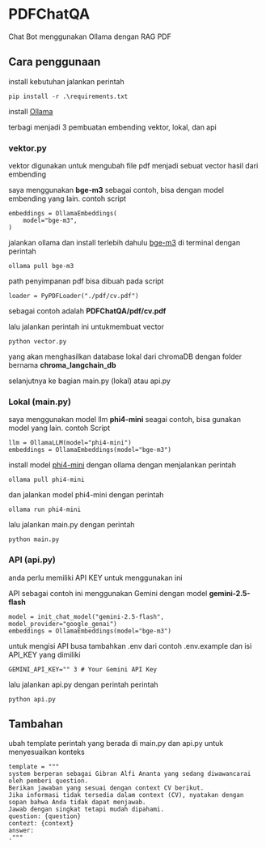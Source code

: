 # PDFChatQA
Chat Bot menggunakan Ollama dengan RAG PDF

## Cara penggunaan
install kebutuhan jalankan perintah
```
pip install -r .\requirements.txt
```

install [Ollama](https://ollama.com/)

terbagi menjadi 3 pembuatan embending vektor, lokal, dan api

### vektor.py
vektor digunakan untuk mengubah file pdf menjadi sebuat vector hasil dari embending

saya menggunakan **bge-m3** sebagai contoh, bisa dengan model embending yang lain. contoh script
```
embeddings = OllamaEmbeddings(
    model="bge-m3",
)
```

jalankan ollama dan install terlebih dahulu [bge-m3](https://ollama.com/library/bge-m3) di terminal dengan perintah
```
ollama pull bge-m3
```

path penyimpanan pdf bisa dibuah pada script
```
loader = PyPDFLoader("./pdf/cv.pdf")
```
sebagai contoh adalah **PDFChatQA/pdf/cv.pdf**

lalu jalankan perintah ini untukmembuat vector

```
python vector.py
```
yang akan menghasilkan database lokal dari chromaDB dengan folder bernama **chroma_langchain_db**


selanjutnya ke bagian main.py (lokal) atau api.py

### Lokal (main.py)
saya menggunakan model llm **phi4-mini** seagai contoh, bisa gunakan model yang lain. contoh Script 
```
llm = OllamaLLM(model="phi4-mini")
embeddings = OllamaEmbeddings(model="bge-m3")
```

install model [phi4-mini](https://ollama.com/library/phi4-mini) dengan ollama dengan menjalankan perintah
```
ollama pull phi4-mini
```

dan jalankan model phi4-mini dengan perintah

```
ollama run phi4-mini
```

lalu jalankan main.py dengan perintah
```
python main.py
```

### API (api.py)
anda perlu memiliki API KEY untuk menggunakan ini

API sebagai contoh ini menggunakan Gemini dengan model **gemini-2.5-flash**
```
model = init_chat_model("gemini-2.5-flash", model_provider="google_genai")
embeddings = OllamaEmbeddings(model="bge-m3")
```

untuk mengisi API busa tambahkan .env dari contoh .env.example dan isi API_KEY yang dimiliki

```
GEMINI_API_KEY="" 3 # Your Gemini API Key

```

lalu jalankan api.py dengan perintah perintah
```
python api.py
```


## Tambahan
ubah template perintah yang berada di main.py dan api.py untuk menyesuaikan konteks
```
template = """
system berperan sebagai Gibran Alfi Ananta yang sedang diwawancarai oleh pemberi question.
Berikan jawaban yang sesuai dengan context CV berikut.
Jika informasi tidak tersedia dalam context (CV), nyatakan dengan sopan bahwa Anda tidak dapat menjawab.
Jawab dengan singkat tetapi mudah dipahami.
question: {question}
contezt: {context}
answer:
."""
```

